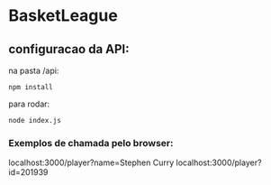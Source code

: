 # BasketLeague
## configuracao da API:
na pasta /api:
    
    npm install
para rodar:

    node index.js
### Exemplos de chamada pelo browser:
localhost:3000/player?name=Stephen Curry
localhost:3000/player?id=201939
